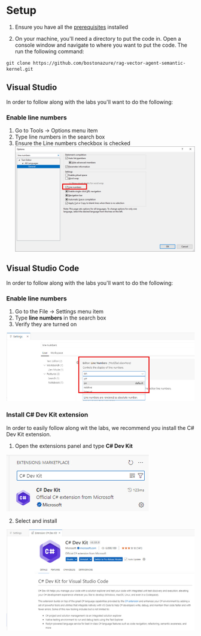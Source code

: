 # Setup 

1. Ensure you have all the [prerequisites](https://github.com/bostonazure/rag-vector-agent-semantic-kernel/tree/main?tab=readme-ov-file#prerequisites) installed

2. On your machine, you'll need a directory to put the code in. Open a console window and navigate to where you want to put the code. The run the following command:

```console
git clone https://github.com/bostonazure/rag-vector-agent-semantic-kernel.git
```

## Visual Studio

In order to follow along with the labs you'll want to do the following:

### Enable line numbers
1. Go to Tools -> Options menu item
2. Type line numbers in the search box
3. Ensure the Line numbers checkbox is checked
![Line Numbers](assets/setup-img2.jpg)

## Visual Studio Code

In order to follow along with the labs you'll want to do the following:

### Enable line numbers
1. Go to the File -> Settings menu item
2. Type **line numbers** in the search box
3. Verify they are turned on

![Line Numbers](assets/setup-img1.jpg)

### Install C# Dev Kit extension

In order to easily follow along wit the labs, we recommend you install the C# Dev Kit extension.

1. Open the extensions panel and type **C# Dev Kit**

![C# Dev Kit Extension](assets/setup-img4.jpg)

2. Select and install

![C# Dev Kit](assets/setup-img3.jpg)